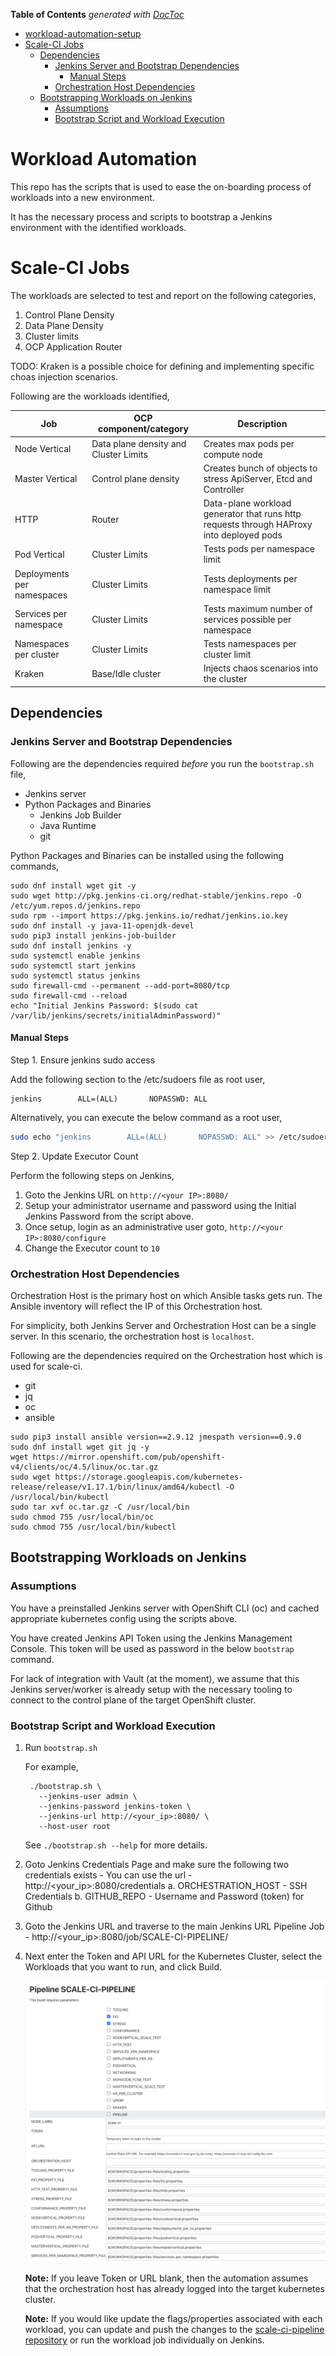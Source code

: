 <!-- START doctoc generated TOC please keep comment here to allow auto update -->
<!-- DON'T EDIT THIS SECTION, INSTEAD RE-RUN doctoc TO UPDATE -->
**Table of Contents**  *generated with [DocToc](https://github.com/thlorenz/doctoc)*

- [workload-automation-setup](#workload-automation-setup)
- [Scale-CI Jobs](#scale-ci-jobs)
  - [Dependencies](#dependencies)
    - [Jenkins Server and Bootstrap Dependencies](#jenkins-server-and-bootstrap-dependencies)
      - [Manual Steps](#manual-steps)
    - [Orchestration Host Dependencies](#orchestration-host-dependencies)
  - [Bootstrapping Workloads on Jenkins](#bootstrapping-workloads-on-jenkins)
    - [Assumptions](#assumptions)
    - [Bootstrap Script and Workload Execution](#bootstrap-script-and-workload-execution)

<!-- END doctoc generated TOC please keep comment here to allow auto update -->

# Workload Automation

This repo has the scripts that is used to ease the on-boarding process of workloads into a new environment. 

It has the necessary process and scripts to bootstrap a Jenkins environment with the identified workloads.

# Scale-CI Jobs

The workloads are selected to test and report on the following categories,

1. Control Plane Density
2. Data Plane Density
3. Cluster limits
4. OCP Application Router

TODO: Kraken is a possible choice for defining and implementing specific choas injection scenarios.

Following are the workloads identified,

Job   | OCP component/category | Description | 
----------------- | --------- | -------------------- |   
Node Vertical | Data plane density and Cluster Limits | Creates max pods per compute node | 
Master Vertical | Control plane density | Creates bunch of objects to stress ApiServer, Etcd and Controller |   
HTTP | Router | Data-plane workload generator that runs http requests through HAProxy into deployed pods |   
Pod Vertical | Cluster Limits | Tests pods per namespace limit |   
Deployments per namespaces | Cluster Limits | Tests deployments per namespace limit |   
Services per namespace | Cluster Limits | Tests maximum number of services possible per namespace | 
Namespaces per cluster | Cluster Limits | Tests namespaces per cluster limit |   
Kraken | Base/Idle cluster | Injects chaos scenarios into the cluster

## Dependencies

### Jenkins Server and Bootstrap Dependencies

Following are the dependencies required _before_ you run the `bootstrap.sh` file,
 
- Jenkins server
- Python Packages and Binaries
  - Jenkins Job Builder
  - Java Runtime
  - git
  
Python Packages and Binaries can be installed using the following commands,

```
sudo dnf install wget git -y
sudo wget http://pkg.jenkins-ci.org/redhat-stable/jenkins.repo -O /etc/yum.repos.d/jenkins.repo
sudo rpm --import https://pkg.jenkins.io/redhat/jenkins.io.key
sudo dnf install -y java-11-openjdk-devel
sudo pip3 install jenkins-job-builder
sudo dnf install jenkins -y
sudo systemctl enable jenkins
sudo systemctl start jenkins
sudo systemctl status jenkins
sudo firewall-cmd --permanent --add-port=8080/tcp
sudo firewall-cmd --reload
echo "Initial Jenkins Password: $(sudo cat /var/lib/jenkins/secrets/initialAdminPassword)"
```

#### Manual Steps

Step 1. Ensure jenkins sudo access

Add the following section to the /etc/sudoers file as root user,
   ```
   jenkins        ALL=(ALL)       NOPASSWD: ALL
   ```
   Alternatively, you can execute the below command as a root user, 
   
   ```bash
   sudo echo "jenkins        ALL=(ALL)       NOPASSWD: ALL" >> /etc/sudoers
   ``` 

Step 2. Update Executor Count

Perform the following steps on Jenkins,

1. Goto the Jenkins URL on `http://<your IP>:8080/`
2. Setup your administrator username and password using the Initial Jenkins Password from the script above.
3. Once setup, login as an administrative user goto, `http://<your IP>:8080/configure`
4. Change the Executor count to `10`

### Orchestration Host Dependencies

Orchestration Host is the primary host on which Ansible tasks gets run. The Ansible inventory will reflect the IP of this Orchestration host.

For simplicity, both Jenkins Server and Orchestration Host can be a single server. In this scenario, the orchestration host is `localhost`.

Following are the dependencies required on the Orchestration host which is used for scale-ci. 
- git
- jq
- oc
- ansible

```
sudo pip3 install ansible version==2.9.12 jmespath version==0.9.0
sudo dnf install wget git jq -y
wget https://mirror.openshift.com/pub/openshift-v4/clients/oc/4.5/linux/oc.tar.gz
sudo wget https://storage.googleapis.com/kubernetes-release/release/v1.17.1/bin/linux/amd64/kubectl -O /usr/local/bin/kubectl
sudo tar xvf oc.tar.gz -C /usr/local/bin
sudo chmod 755 /usr/local/bin/oc
sudo chmod 755 /usr/local/bin/kubectl
```

## Bootstrapping Workloads on Jenkins

### Assumptions
You have a preinstalled Jenkins server with OpenShift CLI (oc) and cached appropriate kubernetes config using the scripts above.

You have created Jenkins API Token using the Jenkins Management Console. This token will be used as password in the below `bootstrap` command.

For lack of integration with Vault (at the moment), we assume that this Jenkins server/worker is already setup with the necessary tooling to connect to the control plane of the target OpenShift cluster.

### Bootstrap Script and Workload Execution

1. Run `bootstrap.sh`

   For example,
   
   ```
    ./bootstrap.sh \
      --jenkins-user admin \
      --jenkins-password jenkins-token \
      --jenkins-url http://<your_ip>:8080/ \
      --host-user root
   ```
   
   See `./bootstrap.sh --help` for more details.

2. Goto Jenkins Credentials Page and make sure the following two credentials exists - You can use the url - http://<your_ip>:8080/credentials 
   a. ORCHESTRATION_HOST - SSH Credentials
   b. GITHUB_REPO - Username and Password (token) for Github

3. Goto the Jenkins URL and traverse to the main Jenkins URL Pipeline Job - http://<your_ip>:8080/job/SCALE-CI-PIPELINE/

4. Next enter the Token and API URL for the Kubernetes Cluster, select the Workloads that you want to run, and click Build.
    
   ![alt text](images/pipeline.png "Pipeline Image")
   
   **Note:** If you leave Token or URL blank, then the automation assumes that the orchestration host has already logged into the target kubernetes cluster.
   
   **Note:** If you would like update the flags/properties associated with each workload, you can update and push the changes to the [scale-ci-pipeline repository](https://github.com/innovation-sre/scale-ci-pipeline/tree/master/properties-files) or run the workload job individually on Jenkins.
   
